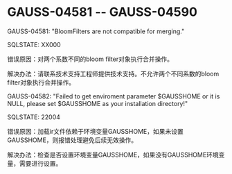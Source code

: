 # GAUSS-04581 -- GAUSS-04590<a name="ZH-CN_TOPIC_0302073459"></a>

GAUSS-04581: "BloomFilters are not compatible for merging."

SQLSTATE: XX000

错误原因：对两个系数不同的bloom filter对象执行合并操作。

解决办法：请联系技术支持工程师提供技术支持。不允许两个不同系数的bloom filter对象执行合并操作。

GAUSS-04582: "Failed to get enviroment parameter $GAUSSHOME or it is NULL, please set $GAUSSHOME as your installation directory!"

SQLSTATE: 22004

错误原因：加载ir文件依赖于环境变量GAUSSHOME，如果未设置GAUSSHOME，则报错处理避免后续无效操作。

解决办法：检查是否设置环境变量GAUSSHOME，如果没有GAUSSHOME环境变量，需要进行设置。

